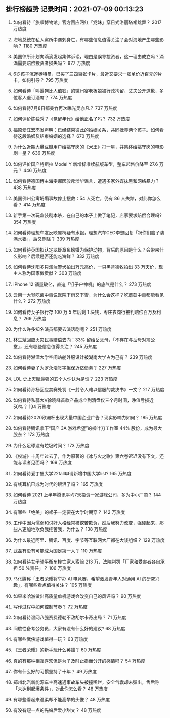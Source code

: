 
## 排行榜趋势 记录时间：2021-07-09 00:13:23
  
  1. 如何看待「旅顺博物馆」官方回应网红「党妹」穿日式洛丽塔裙跳舞？ 2017 万热度
    
  2. 海地总统在私人寓所中遇刺身亡，有哪些信息值得关注？会对海地产生哪些影响？ 1180 万热度
    
  3. 美国律所计划向滴滴发起集体诉讼，理由是误导投资者，这一理由成立吗？滴滴需要赔偿投资者损失吗？ 877 万热度
    
  4. 6岁孩子沉迷奥特曼，已买了三四百张卡片，最近又要求一张单价近百元的片卡，如何引导？ 795 万热度
    
  5. 如何看待「叫嚣狗比人值钱」的徽州宴老板娘被行政拘留，丈夫公开道歉，多位客人退订酒席？ 774 万热度
    
  6. 如何看待7月8日都美竹再次曝光吴亦凡？ 737 万热度
    
  7. 如何评价陈独秀？《觉醒年代》给他正名了吗？ 732 万热度
    
  8. 福原爱江宏杰发声明：已经结束彼此的婚姻关系，共同抚养两个孩子。如何看待这段婚姻及结束婚姻的选择？ 670 万热度
    
  9. 为什么近期大量豆瓣用户给姚守岗的《犬王》打一星，并集体给姚守岗的电影刷一星？ 636 万热度
    
  10. 如何评价国产特斯拉 Model Y 新增标准续航版车型，整车起售价降至 27.6 万元？ 446 万热度
    
  11. 如何看待德国博主海雯娜因驳斥涉华谣言，遭遇多家外媒抹黑和网络暴力？ 438 万热度
    
  12. 美国佛州公寓坍塌事故停止搜救：54 人死亡，仍有 86 人失踪，对此你怎么看？ 414 万热度
    
  13. 新手第一次玩盒装剧本杀，在自己的本子上做了笔记，店家要求赔偿合理吗? 354 万热度
    
  14. 如何看待理想车友反映座椅疑有水银，理想汽车CEO李想回复「祝你们脑子装满水银」，后又删除？ 339 万热度
    
  15. 如何看待英国拟认定龙虾章鱼螃蟹为保护动物，背后的原因是什么？会带来什么影响？后续是否还能吃海鲜？ 332 万热度
    
  16. 如何看待沈阳多只淘汰警犬拍出万元高价，一只黑背德牧拍出 33 万天价，现主人称为国家做贡献？ 303 万热度
    
  17. iPhone 12 销量破亿，直追「钉子户神机」的底气是什么？ 273 万热度
    
  18. 云南一大爷吃菌中毒说医院下雨又下雪，为什么会这样？吃蘑菇中毒都能看见什么？ 272 万热度
    
  19. 如何看待女子银行存 100 万 5 年后剩 1 块钱，枣庄农商行被判赔偿百万及利息？ 269 万热度
    
  20. 为什么许多知名演员都要去演话剧呢？ 251 万热度
    
  21. 林生斌回应火灾民事赔偿去向：33% 留给岳父母，「不存在与岳母对簿公堂」，还有哪些信息值得关注？ 245 万热度
    
  22. 如何看待湘潭大学空间站舱外服设计被湖南大学占为己有？ 239 万热度
    
  23. 如何看待妻子为罗永浩签字担保近亿债务？ 227 万热度
    
  24. LOL 史上天赋最强的五个人你认为是谁？ 223 万热度
    
  25. 如何看待孙杨回应禁赛处罚《一封令人难以信服的裁决书》一文？ 217 万热度
    
  26. 如何看待私募大V徐晓峰首款产品成立到清盘仅三个月时间，净值亏损近 50%？ 194 万热度
    
  27. 如何看待2020欧洲杯出现大量中国企业广告？现实影响力如何？ 185 万热度
    
  28. 如何看待腾讯拿下“国产 3A 游戏希望”的柳叶刀工作室 44% 股份，成为最大股东？ 173 万热度
    
  29. 为什么足球没有垃圾时间？ 173 万热度
    
  30. 《权游》十周年过去了，作为原著的《冰与火之歌》第六卷迟迟没有下文，还能与读者见面吗？ 169 万热度
    
  31. 如何看待爱丁堡大学22fall申请新增中国大学list? 165 万热度
    
  32. 有线耳机已成为时代的眼泪了吗？ 165 万热度
    
  33. 如何看待 2021 上半年腾讯平均7天投资一家游戏公司，多为中小厂商？ 144 万热度
    
  34. 有哪些「绝美」的裙子一定要在大学时期穿？ 142 万热度
    
  35. 工作中因为懦弱和讨好人格经常被挖苦欺负，然后我努力改变，强硬起来，那些人更加地欺负我挖苦我，为什么？ 138 万热度
    
  36. 为什么最近阿里、腾讯、百度、字节等互联网大厂都在大谈组织？ 129 万热度
    
  37. 武磊有没有可能成为国足第一人？ 110 万热度
    
  38. 如何看待女子骑平衡车摔亡家人索赔 213 万，法院判罚「厂家和受害者各自承担 50 %责任」？ 106 万热度
    
  39. 马化腾称「王者荣耀将举办 AI 电竞赛，希望激发青年人对通用 AI 的研究兴趣」，有哪些看点值得关注？ 105 万热度
    
  40. 如果米哈游做出高质量单机游戏会改变自己的风评吗？ 90 万热度
    
  41. 写作过程中如何控制节奏？ 72 万热度
    
  42. 如何看待温网八强赛费德勒不敌胡尔卡奇出局？ 71 万热度
    
  43. 间歇性备考公务员，大家有没有什么好的建议? 68 万热度
    
  44. 有哪些武侠游戏值得一玩？ 63 万热度
    
  45. 《王者荣耀》的新手玩什么英雄？ 60 万热度
    
  46. 真的有那种相互喜欢但是为了及时止损而分开的感情吗？ 54 万热度
    
  47. 你有什么好的习惯坚持了十年？ 49 万热度
    
  48. 郑州北汽新能源车主高速遇事故车头被撞稀烂，安全气囊却未弹出，售后称「未达到起爆条件」，对此你怎么看？ 48 万热度
    
  49. 有哪些看起来温柔却不能高攀的头像？ 48 万热度
    
  50. 有没有短一点的先婚后爱小甜文？ 48 万热度
    